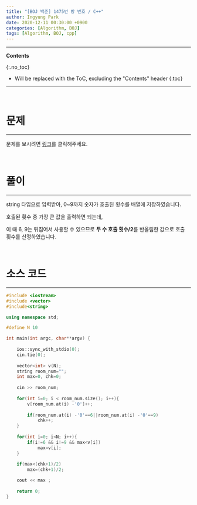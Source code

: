 ```yaml
---
title: "[BOJ 백준] 1475번 방 번호 / C++"
author: Ingyung Park
date: 2020-12-11 00:30:00 +0900
categories: [Algorithm, BOJ]
tags: [Algorithm, BOJ, cpp]
---
```


---
**Contents**

{:.no_toc}

* Will be replaced with the ToC, excluding the "Contents" header
{:toc}
---

<br/>

# **문제**

---



문제를 보시려면 [링크](https://www.acmicpc.net/problem/1475)를 클릭해주세요. 

<br/>

# **풀이**

---

string 타입으로 입력받아, 0~9까지 숫자가 호출된 횟수를 배열에 저장하였습니다.

호출된 횟수 중 가장 큰 값을 출력하면 되는데, 

이 때  6, 9는 뒤집어서 사용할 수 있으므로 **두 수 호출 횟수/2**를 반올림한 값으로 호출 횟수를 산정하였습니다.

 

<br/>

# **소스 코드**

---



```c++
#include <iostream>
#include <vector>
#include<string>

using namespace std;

#define N 10

int main(int argc, char**argv) {
	
	ios::sync_with_stdio(0);
	cin.tie(0);
	
	vector<int> v(N);
	string room_num="";
	int max=0, chk=0;
	
	cin >> room_num;
	
	for(int i=0; i < room_num.size(); i++){
		v[room_num.at(i) -'0']++;
		
		if(room_num.at(i) -'0'==6||room_num.at(i) -'0'==9)
			chk++;	
	}
	
	for(int i=0; i<N; i++){
		if(i!=6 && i!=9 && max<v[i])
			max=v[i];
	}
	
	if(max<(chk+1)/2)
		max=(chk+1)/2;

	cout << max ;
	 
	return 0;
}
```

<br/>

<br/>